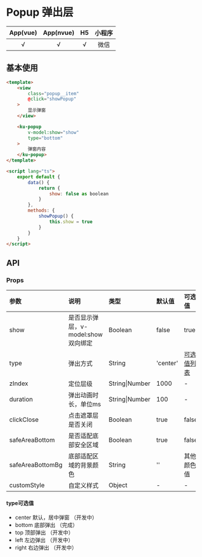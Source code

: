 # Popup 弹出层
| App(vue) | App(nvue) | H5 | 小程序 |
|:-------:|:---------:|:---------:|:---------:|
| √   | √   | √   | 微信 |

## 基本使用
```html
<template>
	<view 
		class="popup__item" 
		@click="showPopup"
	>
		显示弹窗
	</view>

	<ku-popup 
		v-model:show="show"
		type="bottom"
	>
		弹窗内容
	</ku-popup>
</template>

<script lang="ts">
	export default {
		data() {
			return {
				show: false as boolean
			}
		},
		methods: {
			showPopup() {
				this.show = true
			}
		}
	}
</script>
```

## API
### Props
|参数|说明|类型|默认值|可选值|
|:------|:------|:------|:------|:------|
| show | 是否显示弹层，v-model:show双向绑定 | Boolean | false | true |
| type | 弹出方式 | String | 'center' | [可选值列表](#type可选值) |
| zIndex | 定位层级 | String\|Number | 1000 | - |
| duration | 弹出动画时长，单位ms | String\|Number | 100 | - |
| clickClose | 点击遮罩层是否关闭 | Boolean | true | false |
| safeAreaBottom | 是否适配底部安全区域 | Boolean | true | false |
| safeAreaBottomBg | 底部适配区域的背景颜色 | String | '' | 其他颜色值|
| customStyle | 自定义样式 | Object | - | - |

#### type可选值
- center 默认，居中弹窗 （开发中）
- bottom 底部弹出 （完成）
- top 顶部弹出	（开发中）
- left 左边弹出	（开发中）
- right 右边弹出	（开发中）